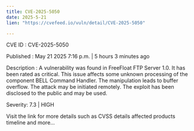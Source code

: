 ```yaml
---
title: CVE-2025-5050
date: 2025-5-21
lien: "https://cvefeed.io/vuln/detail/CVE-2025-5050"

---
```


CVE ID : CVE-2025-5050

Published :  May 21
2025
7:16 p.m. | 5 hours
3 minutes ago

Description : A vulnerability was found in FreeFloat FTP Server 1.0. It has been rated as critical. This issue affects some unknown processing of the component BELL Command Handler. The manipulation leads to buffer overflow. The attack may be initiated remotely. The exploit has been disclosed to the public and may be used.

Severity: 7.3 | HIGH

Visit the link for more details
such as CVSS details
affected products
timeline
and more...
